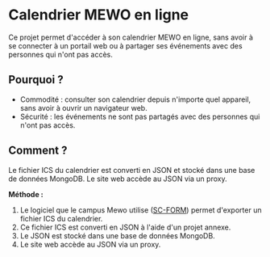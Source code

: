 # Calendrier MEWO en ligne

Ce projet permet d'accéder à son calendrier MEWO en ligne, sans avoir à se connecter à un portail web ou à partager ses événements avec des personnes qui n'ont pas accès.

## Pourquoi ?

* Commodité : consulter son calendrier depuis n'importe quel appareil, sans avoir à ouvrir un navigateur web.
* Sécurité : les événements ne sont pas partagés avec des personnes qui n'ont pas accès.

## Comment ?

Le fichier ICS du calendrier est converti en JSON et stocké dans une base de données MongoDB. Le site web accède au JSON via un proxy.

**Méthode :**

1. Le logiciel que le campus Mewo utilise ([SC-FORM](https://www.sc-form.com/)) permet d'exporter un fichier ICS du calendrier.
2. Ce fichier ICS est converti en JSON à l'aide d'un projet annexe.
3. Le JSON est stocké dans une base de données MongoDB.
4. Le site web accède au JSON via un proxy.


